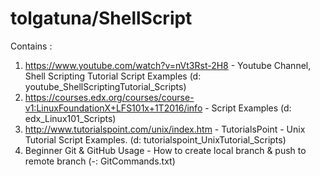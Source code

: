# tolgatuna/ShellScript

Contains : 
1. https://www.youtube.com/watch?v=nVt3Rst-2H8  - Youtube Channel, Shell Scripting Tutorial Script Examples
   (d: youtube_ShellScriptingTutorial_Scripts)
2. https://courses.edx.org/courses/course-v1:LinuxFoundationX+LFS101x+1T2016/info - Script Examples
   (d: edx_Linux101_Scripts)
3. http://www.tutorialspoint.com/unix/index.htm - TutorialsPoint - Unix Tutorial Script Examples.
   (d: tutorialspoint_UnixTutorial_Scripts)	
4. Beginner Git & GitHub Usage - How to create local branch & push to remote branch
   (-: GitCommands.txt)

